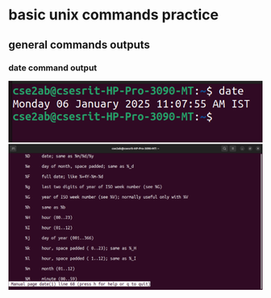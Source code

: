 # basic unix commands practice
## general commands outputs
### date command output
![date command output](date.png)
![date command manual](mdate.png)

